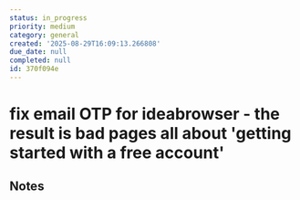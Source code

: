 ```yaml
---
status: in_progress
priority: medium
category: general
created: '2025-08-29T16:09:13.266808'
due_date: null
completed: null
id: 370f094e
---
```


# fix email OTP for ideabrowser - the result is bad pages all about 'getting started with a free account'

## Notes
<!-- Notes will be added here as they're created -->
